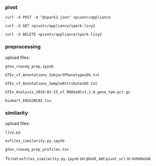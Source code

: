 ### pivot

```
curl -X POST -d "@spark2.json" <pivot>/appliance
```

```
curl -X GET <pivot>/appliance/spark-livy2
```

```
curl -X DELETE <pivot>/appliance/spark-livy2
```
### preprocessing

upload files:

`gtex_rnaseq_prep.ipynb`

`GTEx_v7_Annotations_SubjectPhenotypesDS.txt`

`GTEx_v7_Annotations_SampleAttributesDS.txt`

`GTEx_Analysis_2016-01-15_v7_RNASeQCv1.1.8_gene_tpm.gct.gz`

`biomart_ENSG2NCBI.tsv`

### similarity

upload files:

`livy.py`

`exfiles_similarity.py.ipynb`

`gtex_rnaseq_prep_profiles.tsv`

To run `exfiles_similarity.py.ipynb` on pivot, set `pivot_url` in notebook

